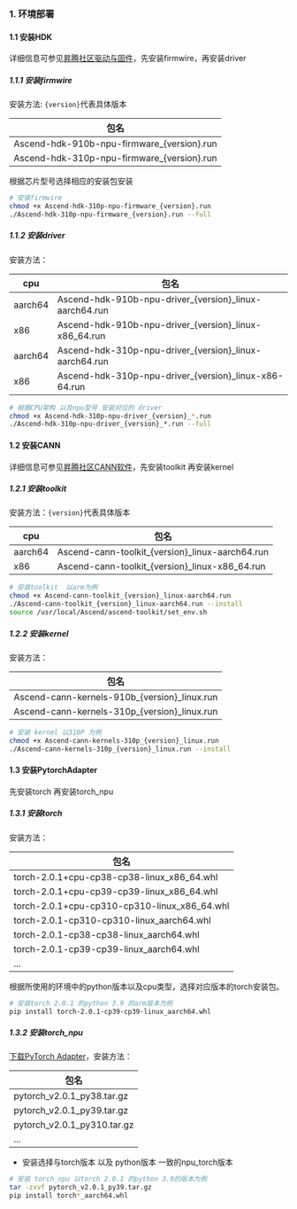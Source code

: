 ### 1. 环境部署

#### 1.1 安装HDK

详细信息可参见[昇腾社区驱动与固件](https://www.hiascend.com/document/detail/zh/canncommercial/63RC2/envdeployment/instg/instg_000018.html)，先安装firmwire，再安装driver

##### 1.1.1 安装firmwire

安装方法: `{version}`代表具体版本

| 包名                                   |
|--------------------------------------|
| Ascend-hdk-910b-npu-firmware_{version}.run |
| Ascend-hdk-310p-npu-firmware_{version}.run |

根据芯片型号选择相应的安装包安装

```bash
# 安装firmwire
chmod +x Ascend-hdk-310p-npu-firmware_{version}.run
./Ascend-hdk-310p-npu-firmware_{version}.run --full
```

##### 1.1.2 安装driver

安装方法：

| cpu     | 包名                                               | 
|---------|--------------------------------------------------|
| aarch64 | Ascend-hdk-910b-npu-driver_{version}_linux-aarch64.run |
| x86     | Ascend-hdk-910b-npu-driver_{version}_linux-x86_64.run  |
| aarch64 | Ascend-hdk-310p-npu-driver_{version}_linux-aarch64.run |
| x86     | Ascend-hdk-310p-npu-driver_{version}_linux-x86-64.run  |

```bash
# 根据CPU架构 以及npu型号 安装对应的 driver
chmod +x Ascend-hdk-310p-npu-driver_{version}_*.run
./Ascend-hdk-310p-npu-driver_{version}_*.run --full
```

#### 1.2 安装CANN

详细信息可参见[昇腾社区CANN软件](https://www.hiascend.com/software/cann)，先安装toolkit 再安装kernel

##### 1.2.1 安装toolkit

安装方法：`{version}`代表具体版本

| cpu     | 包名                                            |
|---------|-----------------------------------------------|
| aarch64 | Ascend-cann-toolkit_{version}_linux-aarch64.run |
| x86     | Ascend-cann-toolkit_{version}_linux-x86_64.run  |

```bash
# 安装toolkit  以arm为例
chmod +x Ascend-cann-toolkit_{version}_linux-aarch64.run
./Ascend-cann-toolkit_{version}_linux-aarch64.run --install
source /usr/local/Ascend/ascend-toolkit/set_env.sh
```

##### 1.2.2 安装kernel

安装方法：

| 包名                                         |
|--------------------------------------------|
| Ascend-cann-kernels-910b_{version}_linux.run |
| Ascend-cann-kernels-310p_{version}_linux.run |

```bash
# 安装 kernel 以310P 为例
chmod +x Ascend-cann-kernels-310p_{version}_linux.run
./Ascend-cann-kernels-310p_{version}_linux.run --install
```

#### 1.3 安装PytorchAdapter

先安装torch 再安装torch_npu

##### 1.3.1 安装torch

安装方法：

| 包名                                           |
|----------------------------------------------|
| torch-2.0.1+cpu-cp38-cp38-linux_x86_64.whl   |
| torch-2.0.1+cpu-cp39-cp39-linux_x86_64.whl   |
| torch-2.0.1+cpu-cp310-cp310-linux_x86_64.whl |
| torch-2.0.1-cp310-cp310-linux_aarch64.whl    |
| torch-2.0.1-cp38-cp38-linux_aarch64.whl      |
| torch-2.0.1-cp39-cp39-linux_aarch64.whl      |
| ...                                          |

根据所使用的环境中的python版本以及cpu类型，选择对应版本的torch安装包。

```bash
# 安装torch 2.0.1 的python 3.9 的arm版本为例
pip install torch-2.0.1-cp39-cp39-linux_aarch64.whl
```

##### 1.3.2 安装torch_npu

[下载PyTorch Adapter](https://www.hiascend.com/software/ai-frameworks/commercial)，安装方法：

| 包名                          |
|-----------------------------|
| pytorch_v2.0.1_py38.tar.gz  |
| pytorch_v2.0.1_py39.tar.gz  |
| pytorch_v2.0.1_py310.tar.gz |
| ...                         |

- 安装选择与torch版本 以及 python版本 一致的npu_torch版本

```bash
# 安装 torch_npu 以torch 2.0.1 的python 3.9的版本为例
tar -zxvf pytorch_v2.0.1_py39.tar.gz
pip install torch*_aarch64.whl
```
